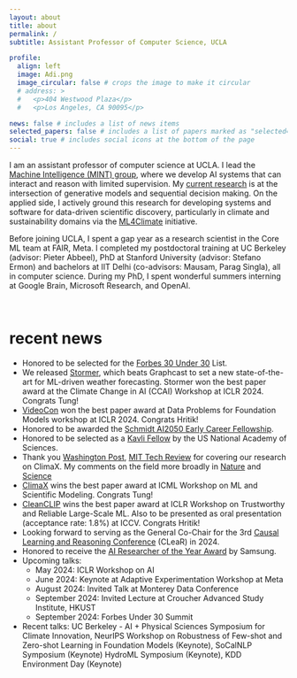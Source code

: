 ```yaml
---
layout: about
title: about
permalink: /
subtitle: Assistant Professor of Computer Science, UCLA

profile:
  align: left
  image: Adi.png
  image_circular: false # crops the image to make it circular
  # address: >
  #   <p>404 Westwood Plaza</p>
  #   <p>Los Angeles, CA 90095</p>

news: false # includes a list of news items
selected_papers: false # includes a list of papers marked as "selected={true}"
social: true # includes social icons at the bottom of the page
---
```


I am an assistant professor of computer science at UCLA. I lead the [Machine Intelligence (MINT) group](/group/members), where we develop AI systems that can interact and reason with limited supervision. My [current research](/publications) is at the intersection of generative models and sequential decision making. On the applied side, I actively ground this research for developing systems and software for data-driven scientific discovery, particularly in climate and sustainability domains via the [ML4Climate](/group/ml4climate) initiative.

Before joining UCLA, I spent a gap year as a research scientist in the Core ML team at FAIR, Meta. I completed my postdoctoral training at UC Berkeley (advisor: Pieter Abbeel), PhD at Stanford University (advisor: Stefano Ermon) and bachelors at IIT Delhi (co-advisors: Mausam, Parag Singla), all in computer science.
During my PhD, I spent wonderful summers interning at Google Brain, Microsoft Research, and OpenAI.

<br>

# recent news

- Honored to be selected for the [Forbes 30 Under 30](https://www.forbes.com/30-under-30/2024/science) List.
- We released [Stormer](https://arxiv.org/abs/2312.03876), which beats Graphcast to set a new state-of-the-art for ML-driven weather forecasting. Stormer won the best paper award at the Climate Change in AI (CCAI) Workshop at ICLR 2024. Congrats Tung!
- [VideoCon](https://arxiv.org/abs/2311.10111) won the best paper award at Data Problems for Foundation Models workshop at ICLR 2024. Congrats Hritik!
- Honored to be awarded the [Schmidt AI2050 Early Career Fellowship](https://www.schmidtsciences.org/ai2050-early-career-fellows-2024/).
- Honored to be selected as a [Kavli Fellow](https://www.nasonline.org/programs/kavli-frontiers-of-science/news/2023-kavli-fellows.html) by the US National Academy of Sciences.
- Thank you [Washington Post](https://www.washingtonpost.com/weather/2023/09/21/hurricane-lee-artificial-intelligence-forecasting/), [MIT Tech Review](https://www.technologyreview.com/2023/11/14/1083366/google-deepminds-weather-ai-can-forecast-extreme-weather-quicker-and-more-accurately/) for covering our research on ClimaX. My comments on the field more broadly in [Nature](https://www.nature.com/articles/d41586-023-03552-y) and [Science](https://www.science.org/content/article/ai-churns-out-lightning-fast-forecasts-good-weather-agencies)
- [ClimaX](https://arxiv.org/abs/2301.10343) wins the best paper award at ICML Workshop on ML and Scientific Modeling. Congrats Tung!
- [CleanCLIP](https://arxiv.org/abs/2303.03323) wins the best paper award at ICLR Workshop on Trustworthy and Reliable Large-Scale ML. Also to be presented as oral presentation (acceptance rate: 1.8%) at ICCV. Congrats Hritik!
- Looking forward to serving as the General Co-Chair for the 3rd [Causal Learning and Reasoning Conference](https://www.cclear.cc/2024) (CLeaR) in 2024.
- Honored to receive the [AI Researcher of the Year Award](https://www.sait.samsung.co.kr/saithome/event/saif2022.do) by Samsung.
- Upcoming talks:
  - May 2024: ICLR Workshop on AI
  - June 2024: Keynote at Adaptive Experimentation Workshop at Meta
  - August 2024: Invited Talk at Monterey Data Conference
  - September 2024: Invited Lecture at Croucher Advanced Study Institute, HKUST
  - September 2024: Forbes Under 30 Summit
- Recent talks: UC Berkeley - AI + Physical Sciences Symposium for Climate Innovation, NeurIPS Workshop on Robustness of Few-shot and Zero-shot Learning in Foundation Models (Keynote), SoCalNLP Symposium (Keynote)
  <!-- , Columbia LEAP Institute,  -->
  HydroML Symposium (Keynote), KDD Environment Day (Keynote)
  <!-- , UCSD Scientific ML Symposium (Keynote) -->
  <!-- Cornell AI for Science Seminar (April 2024) -->
